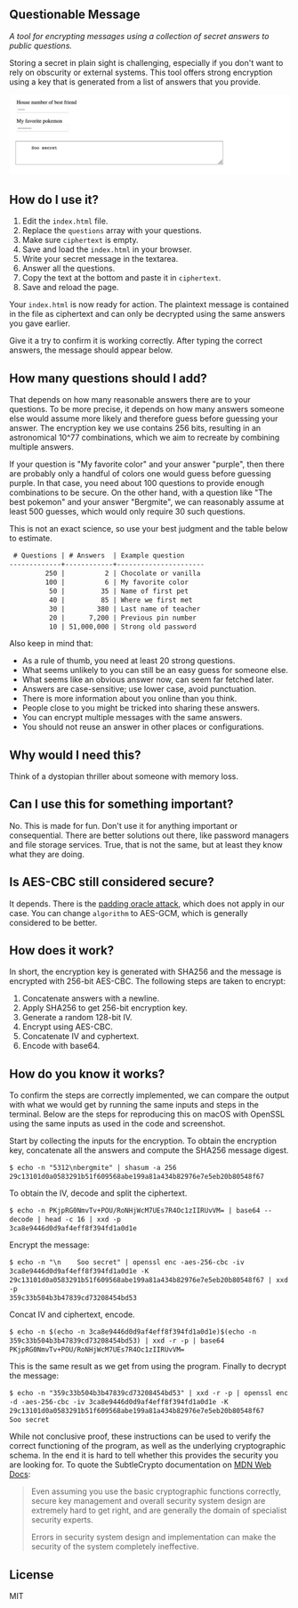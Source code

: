 ## Questionable Message

*A tool for encrypting messages using a collection of secret answers to public questions.*

Storing a secret in plain sight is challenging, especially if you don't want to rely on obscurity or external systems. This tool offers strong encryption using a key that is generated from a list of answers that you provide.

![Screen shot](screen.png)


## How do I use it?

1. Edit the `index.html` file.
2. Replace the `questions` array with your questions.
3. Make sure `ciphertext` is empty.
4. Save and load the `index.html` in your browser.
5. Write your secret message in the textarea.
6. Answer all the questions.
7. Copy the text at the bottom and paste it in `ciphertext`.
8. Save and reload the page.

Your `index.html` is now ready for action. The plaintext message is contained in the file as ciphertext and can only be decrypted using the same answers you gave earlier.

Give it a try to confirm it is working correctly. After typing the correct answers, the message should appear below.


## How many questions should I add?

That depends on how many reasonable answers there are to your questions. To be more precise, it depends on how many answers someone else would assume more likely and therefore guess before guessing your answer. The encryption key we use contains 256 bits, resulting in an astronomical 10^77 combinations, which we aim to recreate by combining multiple answers.

If your question is "My favorite color" and your answer "purple", then there are probably only a handful of colors one would guess before guessing purple. In that case, you need about 100 questions to provide enough combinations to be secure. On the other hand, with a question like "The best pokemon" and your answer "Bergmite", we can reasonably assume at least 500 guesses, which would only require 30 such questions.

This is not an exact science, so use your best judgment and the table below to estimate.

     # Questions | # Answers  | Example question
    -------------+------------+----------------------
             250 |          2 | Chocolate or vanilla
             100 |          6 | My favorite color
              50 |         35 | Name of first pet
              40 |         85 | Where we first met
              30 |        380 | Last name of teacher
              20 |      7,200 | Previous pin number
              10 | 51,000,000 | Strong old password

Also keep in mind that:
- As a rule of thumb, you need at least 20 strong questions.
- What seems unlikely to you can still be an easy guess for someone else.
- What seems like an obvious answer now, can seem far fetched later.
- Answers are case-sensitive; use lower case, avoid punctuation.
- There is more information about you online than you think.
- People close to you might be tricked into sharing these answers.
- You can encrypt multiple messages with the same answers.
- You should not reuse an answer in other places or configurations.


## Why would I need this?

Think of a dystopian thriller about someone with memory loss.


## Can I use this for something important?

No. This is made for fun. Don't use it for anything important or consequential. There are better solutions out there, like password managers and file storage services. True, that is not the same, but at least they know what they are doing.


## Is AES-CBC still considered secure?

It depends. There is the [padding oracle attack](https://en.wikipedia.org/wiki/Padding_oracle_attack), which does not apply in our case. You can change `algorithm` to AES-GCM, which is generally considered to be better.


## How does it work?

In short, the encryption key is generated with SHA256 and the message is encrypted with 256-bit AES-CBC. The following steps are taken to encrypt:

1. Concatenate answers with a newline.
2. Apply SHA256 to get 256-bit encryption key.
3. Generate a random 128-bit IV.
4. Encrypt using AES-CBC.
5. Concatenate IV and cyphertext.
6. Encode with base64.


## How do you know it works?

To confirm the steps are correctly implemented, we can compare the output with what we would get by running the same inputs and steps in the terminal. Below are the steps for reproducing this on macOS with OpenSSL using the same inputs as used in the code and screenshot.

Start by collecting the inputs for the encryption. To obtain the encryption key, concatenate all the answers and compute the SHA256 message digest.

    $ echo -n "5312\nbergmite" | shasum -a 256
    29c13101d0a0583291b51f609568abe199a81a434b82976e7e5eb20b80548f67

To obtain the IV, decode and split the ciphertext.

    $ echo -n PKjpRG0NmvTv+POU/RoNHjWcM7UEs7R4Oc1zIIRUvVM= | base64 --decode | head -c 16 | xxd -p
    3ca8e9446d0d9af4eff8f394fd1a0d1e

Encrypt the message:

    $ echo -n "\n    Soo secret" | openssl enc -aes-256-cbc -iv 3ca8e9446d0d9af4eff8f394fd1a0d1e -K 29c13101d0a0583291b51f609568abe199a81a434b82976e7e5eb20b80548f67 | xxd -p
    359c33b504b3b47839cd73208454bd53

Concat IV and ciphertext, encode.

    $ echo -n $(echo -n 3ca8e9446d0d9af4eff8f394fd1a0d1e)$(echo -n 359c33b504b3b47839cd73208454bd53) | xxd -r -p | base64
    PKjpRG0NmvTv+POU/RoNHjWcM7UEs7R4Oc1zIIRUvVM=

This is the same result as we get from using the program. Finally to decrypt the message:

    $ echo -n "359c33b504b3b47839cd73208454bd53" | xxd -r -p | openssl enc -d -aes-256-cbc -iv 3ca8e9446d0d9af4eff8f394fd1a0d1e -K 29c13101d0a0583291b51f609568abe199a81a434b82976e7e5eb20b80548f67
    Soo secret

While not conclusive proof, these instructions can be used to verify the correct functioning of the program, as well as the underlying cryptographic schema. In the end it is hard to tell whether this provides the security you are looking for. To quote the SubtleCrypto documentation on [MDN Web Docs](https://developer.mozilla.org/en-US/docs/Web/API/SubtleCrypto):

> Even assuming you use the basic cryptographic functions correctly, secure key management and overall security system design are extremely hard to get right, and are generally the domain of specialist security experts.
>
> Errors in security system design and implementation can make the security of the system completely ineffective.


## License

MIT
